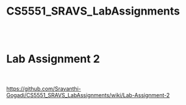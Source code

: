 # CS5551_SRAVS_LabAssignments
<br><br>
# Lab Assignment 2 <br><br>
https://github.com/Sravanthi-Gogadi/CS5551_SRAVS_LabAssignments/wiki/Lab-Assignment-2
